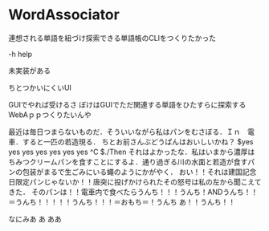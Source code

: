 # WordAssociator
連想される単語を紐づけ探索できる単語帳のCLIをつくりたかった


-h 
help

未実装がある

ちとつかいにくいUI

GUIでやれば受けるさ
ぼけはGUIでただ関連する単語をひたすらに探索するWebAｐｐつくりたいんや


最近は毎日つまらないものだ．そういいながら私はパンをむさぼる．Ｉｎ　電車．すると一匹の若造現る．
ちとお前さんぶどうぱんはおいしいかね？
$yes
yes
yes
yes
yes
yes
yes
^C
$./Then
それはよかったな．私はいまから濃厚はちみつクリームパンを食すことにするよ．通り過ぎる川の水面と若造が食すパンの包装がまるで生ごみにいる蠅のようにかがやく．
おい！！それは建国記念日限定パンじゃないか！！唐突に投げかけられたその怒号は私の左から聞こえてきた．
そのパンは！！電車内で食べたらうんち！！！うんち！ANDうんち！！＝うんち！！！！！うんち！！！＝おもち＝！うんち
あ！！うんち！！

なにみあ
あ
ああ
